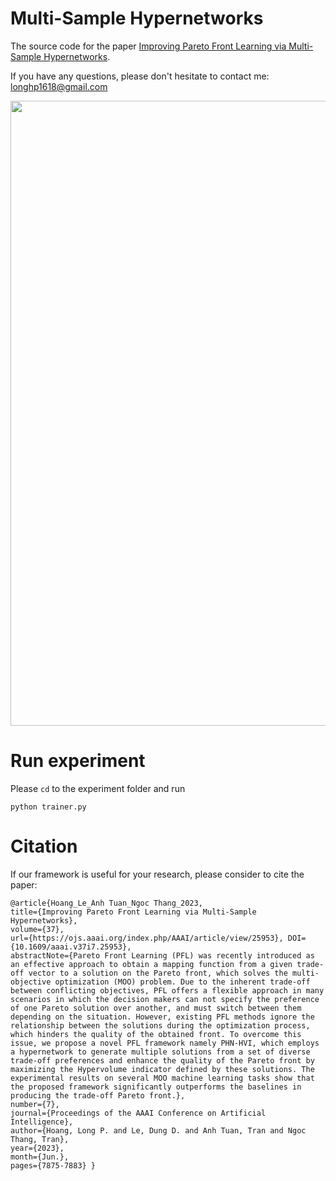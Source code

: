 # Multi-Sample Hypernetworks
The source code for the paper [Improving Pareto Front Learning via Multi-Sample Hypernetworks](https://arxiv.org/abs/2212.01130).

If you have any questions, please don't hesitate to contact me: longhp1618@gmail.com 

<p align="center"> 
    <img src="https://github.com/longhoangphi225/MultiSample-Hypernetworks/blob/main/.github/images/Screen%20Shot%202022-12-16%20at%2000.23.30.png" width="1000">
</p>  

# Run experiment
Please ```cd``` to the experiment folder and run
```
python trainer.py
```


# Citation
If our framework is useful for your research, please consider to cite the paper:
```
@article{Hoang_Le_Anh Tuan_Ngoc Thang_2023,
title={Improving Pareto Front Learning via Multi-Sample Hypernetworks},
volume={37},
url={https://ojs.aaai.org/index.php/AAAI/article/view/25953}, DOI={10.1609/aaai.v37i7.25953},
abstractNote={Pareto Front Learning (PFL) was recently introduced as an effective approach to obtain a mapping function from a given trade-off vector to a solution on the Pareto front, which solves the multi-objective optimization (MOO) problem. Due to the inherent trade-off between conflicting objectives, PFL offers a flexible approach in many scenarios in which the decision makers can not specify the preference of one Pareto solution over another, and must switch between them depending on the situation. However, existing PFL methods ignore the relationship between the solutions during the optimization process, which hinders the quality of the obtained front. To overcome this issue, we propose a novel PFL framework namely PHN-HVI, which employs a hypernetwork to generate multiple solutions from a set of diverse trade-off preferences and enhance the quality of the Pareto front by maximizing the Hypervolume indicator defined by these solutions. The experimental results on several MOO machine learning tasks show that the proposed framework significantly outperforms the baselines in producing the trade-off Pareto front.},
number={7},
journal={Proceedings of the AAAI Conference on Artificial Intelligence},
author={Hoang, Long P. and Le, Dung D. and Anh Tuan, Tran and Ngoc Thang, Tran},
year={2023},
month={Jun.},
pages={7875-7883} }
```
